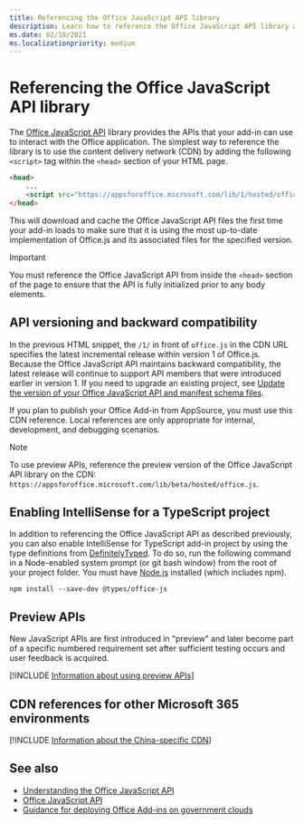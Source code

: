 ```yaml
---
title: Referencing the Office JavaScript API library
description: Learn how to reference the Office JavaScript API library and type definitions in your add-in.
ms.date: 02/18/2021
ms.localizationpriority: medium
---
```


# Referencing the Office JavaScript API library

The [Office JavaScript API](../reference/javascript-api-for-office.md) library provides the APIs that your add-in can use to interact with the Office application. The simplest way to reference the library is to use the content delivery network (CDN) by adding the following `<script>` tag within the `<head>` section of your HTML page.

```html
<head>
    ...
    <script src="https://appsforoffice.microsoft.com/lib/1/hosted/office.js" type="text/javascript"></script>
</head>
```

This will download and cache the Office JavaScript API files the first time your add-in loads to make sure that it is using the most up-to-date implementation of Office.js and its associated files for the specified version.

> [!IMPORTANT]
> You must reference the Office JavaScript API from inside the `<head>` section of the page to ensure that the API is fully initialized prior to any body elements.

## API versioning and backward compatibility

In the previous HTML snippet, the `/1/` in front of `office.js` in the CDN URL specifies the latest incremental release within version 1 of Office.js. Because the Office JavaScript API maintains backward compatibility, the latest release will continue to support API members that were introduced earlier in version 1. If you need to upgrade an existing project, see [Update the version of your Office JavaScript API and manifest schema files](update-your-javascript-api-for-office-and-manifest-schema-version.md). 

If you plan to publish your Office Add-in from AppSource, you must use this CDN reference. Local references are only appropriate for internal, development, and debugging scenarios.

> [!NOTE]
> To use preview APIs, reference the preview version of the Office JavaScript API library on the CDN: `https://appsforoffice.microsoft.com/lib/beta/hosted/office.js`.

## Enabling IntelliSense for a TypeScript project

In addition to referencing the Office JavaScript API as described previously, you can also enable IntelliSense for TypeScript add-in project by using the type definitions from [DefinitelyTyped](https://github.com/DefinitelyTyped/DefinitelyTyped/tree/master/types/office-js). To do so, run the following command in a Node-enabled system prompt (or git bash window) from the root of your project folder. You must have [Node.js](https://nodejs.org) installed (which includes npm).

```command&nbsp;line
npm install --save-dev @types/office-js
```

## Preview APIs

New JavaScript APIs are first introduced in "preview" and later become part of a specific numbered requirement set after sufficient testing occurs and user feedback is acquired.

[!INCLUDE [Information about using preview APIs](../includes/using-preview-apis-host.md)]

## CDN references for other Microsoft 365 environments

[!INCLUDE [Information about the China-specific CDN](../includes/21Vianet-CDN.md)]

## See also

- [Understanding the Office JavaScript API](understanding-the-javascript-api-for-office.md)
- [Office JavaScript API](../reference/javascript-api-for-office.md)
- [Guidance for deploying Office Add-ins on government clouds](../publish/government-cloud-guidance.md)
